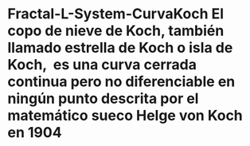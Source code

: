 # Fractal-L-System-CurvaKoch  El copo de nieve de Koch, también llamado estrella de Koch o isla de Koch, ​ es una curva cerrada continua pero no diferenciable en ningún punto descrita por el matemático sueco Helge von Koch en 1904 
